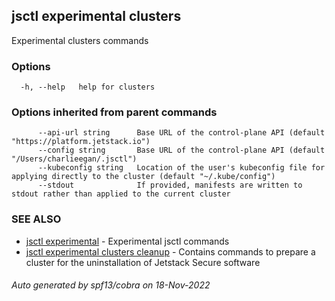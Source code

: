 ## jsctl experimental clusters

Experimental clusters commands

### Options

```
  -h, --help   help for clusters
```

### Options inherited from parent commands

```
      --api-url string      Base URL of the control-plane API (default "https://platform.jetstack.io")
      --config string       Base URL of the control-plane API (default "/Users/charlieegan/.jsctl")
      --kubeconfig string   Location of the user's kubeconfig file for applying directly to the cluster (default "~/.kube/config")
      --stdout              If provided, manifests are written to stdout rather than applied to the current cluster
```

### SEE ALSO

* [jsctl experimental](jsctl_experimental.md)	 - Experimental jsctl commands
* [jsctl experimental clusters cleanup](jsctl_experimental_clusters_cleanup.md)	 - Contains commands to prepare a cluster for the uninstallation of Jetstack Secure software

###### Auto generated by spf13/cobra on 18-Nov-2022
